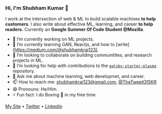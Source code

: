 ### Hi, I'm Shubham Kumar 👋

I work at the intersection of web & ML to build scalable machines **to help customers**. I also write about effective ML, learning, and career **to help readers.** Currently an **Google Summer Of Code Student @Mozilla**. 

- 🔭 I’m currently working on ML projects.
- 🌱 I’m currently learning GAN, Reactjs, and how to [write](https://medium.com/@shubhamkrai123].
- 👯 I’m looking to collaborate on building communitites, and research projects in ML.
- 🤔 I’m looking for help with contributions to the [`gatsby-starter-plasma`](https://github.com/imskr/gatsby-starter-plasma) repository.
- 💬 Ask me about machine learning, web developmet, and career.
- 📫 How to reach me: shubhamkrai123@gmail.com, [@TheTweetOfSKR](https://twitter.com/TheTweetOfSKR)
- 😄 Pronouns: He/Him.
- ⚡ Fun fact: I do Boxing 🥊 in my free time.

[My Site](https://shubhamkumar.live) • [Twitter](https://twitter.com/TheTweetOfSKR) • [Linkedin](https://www.linkedin.com/in/imskr)
